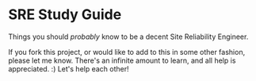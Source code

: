 # SRE Study Guide
Things you should *probably* know to be a decent Site Reliability Engineer.

If you fork this project, or would like to add to this in some other fashion, please let me know.  There's an infinite amount to learn, and all help is appreciated.  :)  Let's help each other!
